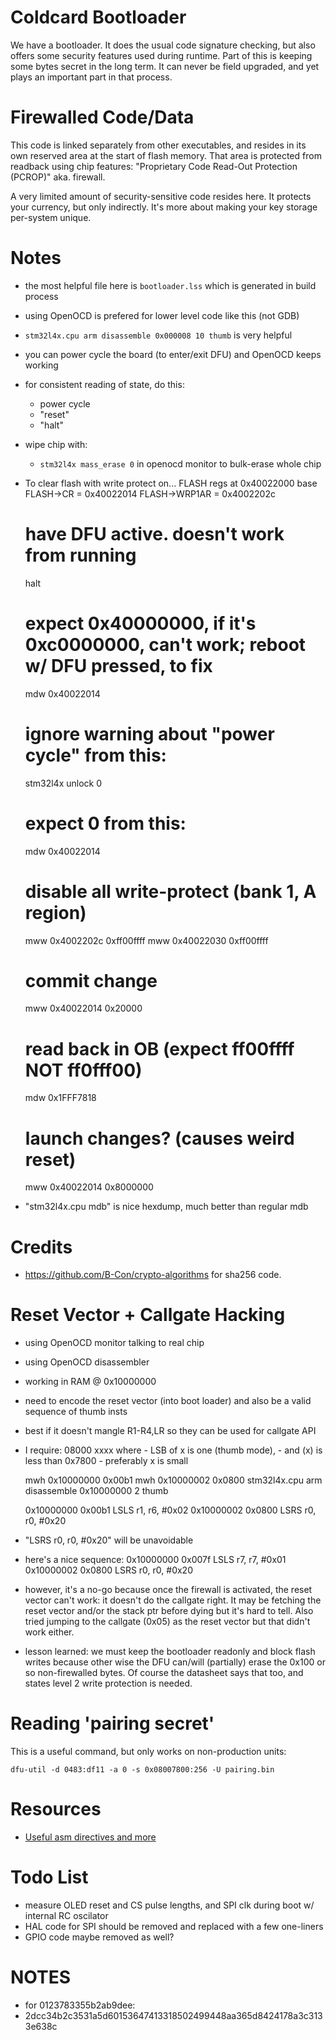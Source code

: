 # Coldcard Bootloader

We have a bootloader. It does the usual code signature checking, but also offers
some security features used during runtime. Part of this is keeping some bytes
secret in the long term. It can never be field upgraded, and yet plays an
important part in that process.

# Firewalled Code/Data

This code is linked separately from other executables, and resides in its own
reserved area at the start of flash memory. That area is protected from readback
using chip features: "Proprietary Code Read-Out Protection (PCROP)" aka. firewall.

A very limited amount of security-sensitive code resides here. It
protects your currency, but only indirectly. It's more about making
your key storage per-system unique.

# Notes

- the most helpful file here is `bootloader.lss` which is generated in build process

- using OpenOCD is prefered for lower level code like this (not GDB)

- `stm32l4x.cpu arm disassemble 0x000008 10 thumb` is very helpful

- you can power cycle the board (to enter/exit DFU) and OpenOCD keeps working

- for consistent reading of state, do this:
    - power cycle
    - "reset"
    - "halt"

- wipe chip with:
    - ``stm32l4x mass_erase 0`` in openocd monitor to bulk-erase whole chip

- To clear flash with write protect on... FLASH regs at 0x40022000 base
    FLASH->CR = 0x40022014
    FLASH->WRP1AR = 0x4002202c

    # have DFU active. doesn't work from running
    halt
    # expect 0x40000000, if it's 0xc0000000, can't work; reboot w/ DFU pressed, to fix
    mdw 0x40022014
    # ignore warning about "power cycle" from this:
    stm32l4x unlock 0
    # expect 0 from this:
    mdw 0x40022014
    # disable all write-protect (bank 1, A region)
    mww 0x4002202c 0xff00ffff
    mww 0x40022030 0xff00ffff
    # commit change
    mww 0x40022014 0x20000
    # read back in OB (expect ff00ffff NOT ff0fff00)
    mdw 0x1FFF7818
    # launch changes? (causes weird reset)
    mww 0x40022014 0x8000000

- "stm32l4x.cpu mdb" is nice hexdump, much better than regular mdb

# Credits

- <https://github.com/B-Con/crypto-algorithms> for sha256 code.

# Reset Vector + Callgate Hacking

- using OpenOCD monitor talking to real chip
- using OpenOCD disassembler
- working in RAM @ 0x10000000
- need to encode the reset vector (into boot loader) and also be a valid sequence of thumb insts
- best if it doesn't mangle R1-R4,LR so they can be used for callgate API
- I require: 08000 xxxx where
        - LSB of x is one (thumb mode),
        - and (x) is less than 0x7800
        - preferably x is small

    mwh 0x10000000 0x00b1
    mwh 0x10000002 0x0800
    stm32l4x.cpu arm disassemble 0x10000000 2 thumb

    0x10000000  0x00b1      LSLS    r1, r6, #0x02
    0x10000002  0x0800      LSRS    r0, r0, #0x20

- "LSRS    r0, r0, #0x20" will be unavoidable

- here's a nice sequence:
    0x10000000  0x007f      LSLS    r7, r7, #0x01
    0x10000002  0x0800      LSRS    r0, r0, #0x20

- however, it's a no-go because once the firewall is activated, the
    reset vector can't work: it doesn't do the callgate right. It may
    be fetching the reset vector and/or the stack ptr before dying but
    it's hard to tell. Also tried jumping to the callgate (0x05) as the
    reset vector but that didn't work either.

- lesson learned: we must keep the bootloader readonly and block flash writes
  because other wise the DFU can/will (partially) erase the 0x100 or so non-firewalled
  bytes. Of course the datasheet says that too, and states level 2 write protection
  is needed.


# Reading 'pairing secret'

This is a useful command, but only works on non-production units:

    dfu-util -d 0483:df11 -a 0 -s 0x08007800:256 -U pairing.bin


# Resources

- [Useful asm directives and more](https://community.arm.com/processors/b/blog/posts/useful-assembler-directives-and-macros-for-the-gnu-assembler)

# Todo List

- measure OLED reset and CS pulse lengths, and SPI clk during boot w/ internal RC oscilator
- HAL code for SPI should be removed and replaced with a few one-liners
- GPIO code maybe removed as well?


# NOTES

- for 0123783355b2ab9dee:
- 2dcc34b2c3531a5d60153647413318502499448aa365d8424178a3c3133e638c

